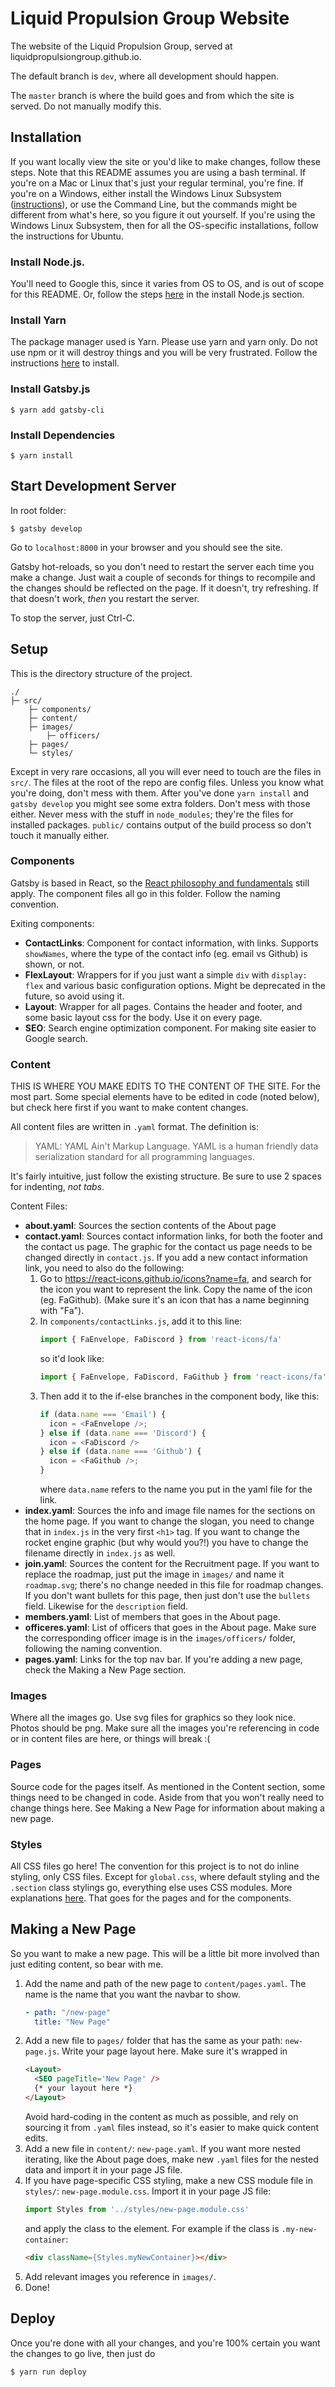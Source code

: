 # Liquid Propulsion Group Website
The website of the Liquid Propulsion Group, served at liquidpropulsiongroup.github.io.

The default branch is `dev`, where all development should happen. 

The `master` branch is where the build goes and from which the site is served. Do not manually modify this.

## Installation
If you want locally view the site or you'd like to make changes, follow these steps. Note that this README assumes you are using a bash terminal. If you're on a Mac or Linux that's just your regular terminal, you're fine. If you're on a Windows, either install the Windows Linux Subsystem ([instructions](https://docs.microsoft.com/en-us/windows/wsl/install-win10)), or use the Command Line, but the commands might be different from what's here, so you figure it out yourself. If you're using the Windows Linux Subsystem, then for all the OS-specific installations, follow the instructions for Ubuntu.

### Install Node.js.
You'll need to Google this, since it varies from OS to OS, and is out of scope for this README. Or, follow the steps [here](https://www.gatsbyjs.com/tutorial/part-zero/#install-nodejs-for-your-appropriate-operating-system) in the install Node.js section.

### Install Yarn
The package manager used is Yarn. Please use yarn and yarn only. Do not use npm or it will destroy things and you will be very frustrated. Follow the instructions [here](https://classic.yarnpkg.com/en/docs/install/) to install.

### Install Gatsby.js
```shell
$ yarn add gatsby-cli
```

### Install Dependencies
```shell
$ yarn install
```

## Start Development Server
In root folder:
```shell
$ gatsby develop
```

Go to `localhost:8000` in your browser and you should see the site.

Gatsby hot-reloads, so you don't need to restart the server each time you make a change. Just wait a couple of seconds for things to recompile and the changes should be reflected on the page. If it doesn't, try refreshing. If that doesn't work, *then* you restart the server.

To stop the server, just Ctrl-C. 

## Setup
This is the directory structure of the project.
```
./
├─ src/
    ├─ components/
    ├─ content/
    ├─ images/
        ├─ officers/
    ├─ pages/
    └─ styles/
```

Except in very rare occasions, all you will ever need to touch are the files in `src/`. The files at the root of the repo are config files. Unless you know what you're doing, don't mess with them. After you've done `yarn install` and `gatsby develop` you might see some extra folders. Don't mess with those either. Never mess with the stuff in `node_modules`; they're the files for installed packages. `public/` contains output of the build process so don't touch it manually either.

### Components
Gatsby is based in React, so the [React philosophy and fundamentals](https://reactjs.org/) still apply. The component files all go in this folder. Follow the naming convention. 

Exiting components:
- **ContactLinks**: Component for contact information, with links. Supports `showNames`, where the type of the contact info (eg. email vs Github) is shown, or not.
- **FlexLayout**: Wrappers for if you just want a simple `div` with `display: flex` and various basic configuration options. Might be deprecated in the future, so avoid using it.
- **Layout**: Wrapper for all pages. Contains the header and footer, and some basic layout css for the body. Use it on every page.
- **SEO**: Search engine optimization component. For making site easier to Google search.

### Content
THIS IS WHERE YOU MAKE EDITS TO THE CONTENT OF THE SITE. For the most part. Some special elements have to be edited in code (noted below), but check here first if you want to make content changes.

All content files are written in `.yaml` format. The definition is:
> YAML: YAML Ain't Markup Language. YAML is a human friendly data serialization standard for all programming languages.

It's fairly intuitive, just follow the existing structure. Be sure to use 2 spaces for indenting, *not tabs*. 

Content Files:
- **about.yaml**: Sources the section contents of the About page
- **contact.yaml**: Sources contact information links, for both the footer and the contact us page. The graphic for the contact us page needs to be changed directly in `contact.js`. If you add a new contact information link, you need to also do the following:
  1. Go to https://react-icons.github.io/icons?name=fa, and search for the icon you want to represent the link. Copy the name of the icon (eg. FaGithub). (Make sure it's an icon that has a name beginning with "Fa"). 
  2. In `components/contactLinks.js`, add it to this line:
      ```js
      import { FaEnvelope, FaDiscord } from 'react-icons/fa'
      ```
      so it'd look like:
      ```js
      import { FaEnvelope, FaDiscord, FaGithub } from 'react-icons/fa'
      ```
  3. Then add it to the if-else branches in the component body, like this:
      ```js
      if (data.name === 'Email') {
        icon = <FaEnvelope />;
      } else if (data.name === 'Discord') {
        icon = <FaDiscord />
      } else if (data.name === 'Github') {
        icon = <FaGithub />;
      }
      ```
      where `data.name` refers to the name you put in the yaml file for the link.
- **index.yaml**: Sources the info and image file names for the sections on the home page. If you want to change the slogan, you need to change that in `index.js` in the very first `<h1>` tag. If you want to change the rocket engine graphic (but why would you?!) you have to change the filename directly in `index.js` as well. 
- **join.yaml**: Sources the content for the Recruitment page. If you want to replace the roadmap, just put the image in `images/` and name it `roadmap.svg`; there's no change needed in this file for roadmap changes. If you don't want bullets for this page, then just don't use the `bullets` field. Likewise for the `description` field.
- **members.yaml**: List of members that goes in the About page. 
- **officeres.yaml**: List of officers that goes in the About page. Make sure the corresponding officer image is in the `images/officers/` folder, following the naming convention.
- **pages.yaml**: Links for the top nav bar. If you're adding a new page, check the Making a New Page section.

### Images
Where all the images go. Use svg files for graphics so they look nice. Photos should be png. Make sure all the images you're referencing in code or in content files are here, or things will break :(

### Pages
Source code for the pages itself. As mentioned in the Content section, some things need to be changed in code. Aside from that you won't really need to change things here. See Making a New Page for information about making a new page.

### Styles
All CSS files go here! The convention for this project is to not do inline styling, only CSS files. Except for `global.css`, where default styling and the `.section` class stylings go, everything else uses CSS modules. More explanations [here](https://www.gatsbyjs.com/docs/css-modules/). That goes for the pages and for the components. 

## Making a New Page
So you want to make a new page. This will be a little bit more involved than just editing content, so bear with me.

1. Add the name and path of the new page to `content/pages.yaml`. The name is the name that you want the navbar to show. 
    ```yaml
    - path: "/new-page"
      title: "New Page"
    ```
2. Add a new file to `pages/` folder that has the same as your path: `new-page.js`. Write your page layout here. Make sure it's wrapped in
    ```html
    <Layout>
      <SEO pageTitle='New Page' />
      {* your layout here *}
    </Layout>
    ```
    Avoid hard-coding in the content as much as possible, and rely on sourcing it from `.yaml` files instead, so it's easier to make quick content edits. 
3. Add a new file in `content/`: `new-page.yaml`. If you want more nested iterating, like the About page does, make new `.yaml` files for the nested data and import it in your page JS file.
4. If you have page-specific CSS styling, make a new CSS module file in `styles/`: `new-page.module.css`. Import it in your page JS file:
    ```js
    import Styles from '../styles/new-page.module.css'
    ```
    and apply the class to the element. For example if the class is `.my-new-container`:
    ```html
    <div className={Styles.myNewContainer}></div>
    ```
5. Add relevant images you reference in `images/`.
6. Done! 

## Deploy
Once you're done with all your changes, and you're 100% certain you want the changes to go live, then just do
```shell
$ yarn run deploy
```